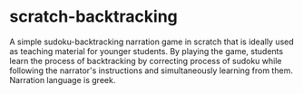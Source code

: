 # scratch-backtracking

A simple sudoku-backtracking narration game in scratch that is ideally used as teaching material for younger students. By playing the game, students learn the process of backtracking by correcting process of sudoku while following the narrator's instructions and simultaneously learning from them.
Narration language is greek.
